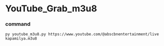 # YouTube_Grab_m3u8
### command
```
py youtube_m3u8.py https://www.youtube.com/@abscbnentertainment/live kapamilya.m3u8
```
